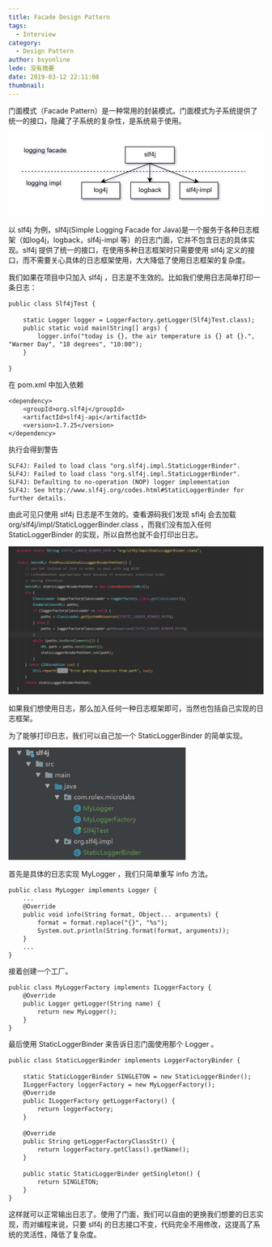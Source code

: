 ```yaml
---
title: Facade Design Pattern
tags:
  - Interview
category:
  - Design Pattern
author: bsyonline
lede: 没有摘要
date: 2019-03-12 22:11:08
thumbnail:
---
```




门面模式（Facade Pattern）是一种常用的封装模式。门面模式为子系统提供了统一的接口，隐藏了子系统的复杂性，是系统易于使用。

![1552403113798](https://raw.githubusercontent.com/bsyonline/pic/master/20190312/1552403341010.png)

以 slf4j 为例，slf4j(Simple Logging Facade for Java)是一个服务于各种日志框架（如log4j，logback，slf4j-impl 等）的日志门面，它并不包含日志的具体实现。slf4j 提供了统一的接口，在使用多种日志框架时只需要使用 slf4j 定义的接口，而不需要关心具体的日志框架使用，大大降低了使用日志框架的复杂度。

我们如果在项目中只加入 slf4j ，日志是不生效的。比如我们使用日志简单打印一条日志：

```
public class Slf4jTest {

    static Logger logger = LoggerFactory.getLogger(Slf4jTest.class);
    public static void main(String[] args) {
        logger.info("today is {}, the air temperature is {} at {}.", "Warmer Day", "18 degrees", "10:00");
    }
    
}
```

在 pom.xml 中加入依赖

```
<dependency>
    <groupId>org.slf4j</groupId>
    <artifactId>slf4j-api</artifactId>
    <version>1.7.25</version>
</dependency>
```

执行会得到警告

```
SLF4J: Failed to load class "org.slf4j.impl.StaticLoggerBinder".
SLF4J: Failed to load class "org.slf4j.impl.StaticLoggerBinder".
SLF4J: Defaulting to no-operation (NOP) logger implementation
SLF4J: See http://www.slf4j.org/codes.html#StaticLoggerBinder for further details.
```

由此可见只使用 slf4j 日志是不生效的。查看源码我们发现 sfl4j 会去加载 org/slf4j/impl/StaticLoggerBinder.class ，而我们没有加入任何 StaticLoggerBinder 的实现，所以自然也就不会打印出日志。

<img src="https://raw.githubusercontent.com/bsyonline/pic/master/20190312/1552747908647.png"/>

如果我们想使用日志，那么加入任何一种日志框架即可，当然也包括自己实现的日志框架。

为了能够打印日志，我们可以自己加一个 StaticLoggerBinder 的简单实现。

<img src="https://raw.githubusercontent.com/bsyonline/pic/master/20190312/1552748321761.png"  style="width:350px" >

首先是具体的日志实现 MyLogger ，我们只简单重写 info 方法。

```
public class MyLogger implements Logger {
	...
	@Override
    public void info(String format, Object... arguments) {
        format = format.replace("{}", "%s");
        System.out.println(String.format(format, arguments));
    }
    ...
}
```

接着创建一个工厂。

```
public class MyLoggerFactory implements ILoggerFactory {
    @Override
    public Logger getLogger(String name) {
        return new MyLogger();
    }
}
```

最后使用 StaticLoggerBinder 来告诉日志门面使用那个 Logger 。

```
public class StaticLoggerBinder implements LoggerFactoryBinder {

    static StaticLoggerBinder SINGLETON = new StaticLoggerBinder();
    ILoggerFactory loggerFactory = new MyLoggerFactory();
    @Override
    public ILoggerFactory getLoggerFactory() {
        return loggerFactory;
    }

    @Override
    public String getLoggerFactoryClassStr() {
        return loggerFactory.getClass().getName();
    }

    public static StaticLoggerBinder getSingleton() {
        return SINGLETON;
    }
}
```

这样就可以正常输出日志了。使用了门面，我们可以自由的更换我们想要的日志实现，而对编程来说，只要 slf4j 的日志接口不变，代码完全不用修改，这提高了系统的灵活性，降低了复杂度。